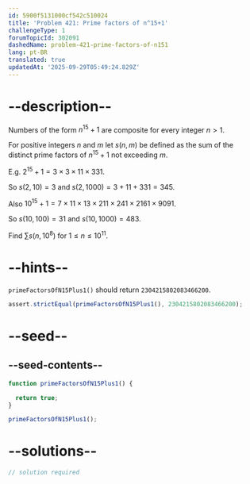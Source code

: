 ```yaml
---
id: 5900f5131000cf542c510024
title: 'Problem 421: Prime factors of n^15+1'
challengeType: 1
forumTopicId: 302091
dashedName: problem-421-prime-factors-of-n151
lang: pt-BR
translated: true
updatedAt: '2025-09-29T05:49:24.829Z'
---
```


# --description--

Numbers of the form $n^{15} + 1$ are composite for every integer $n > 1$.

For positive integers $n$ and $m$ let $s(n, m)$ be defined as the sum of the distinct prime factors of $n^{15} + 1$ not exceeding $m$.

E.g. $2^{15} + 1 = 3 × 3 × 11 × 331$.

So $s(2, 10) = 3$ and $s(2, 1000) = 3 + 11 + 331 = 345$.

Also ${10}^{15} + 1 = 7 × 11 × 13 × 211 × 241 × 2161 × 9091$.

So $s(10, 100) = 31$ and $s(10, 1000) = 483$.

Find $\sum s(n, {10}^8)$ for $1 ≤ n ≤ {10}^{11}$.

# --hints--

`primeFactorsOfN15Plus1()` should return `2304215802083466200`.

```js
assert.strictEqual(primeFactorsOfN15Plus1(), 2304215802083466200);
```

# --seed--

## --seed-contents--

```js
function primeFactorsOfN15Plus1() {

  return true;
}

primeFactorsOfN15Plus1();
```

# --solutions--

```js
// solution required
```
